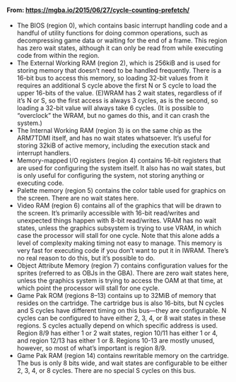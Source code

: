#### From: https://mgba.io/2015/06/27/cycle-counting-prefetch/

- The BIOS (region 0), which contains basic interrupt handling code and a handful of utility functions for doing common operations, such as decompressing game data or waiting for the end of a frame. This region has zero wait states, although it can only be read from while executing code from within the region.
- The External Working RAM (region 2), which is 256kiB and is used for storing memory that doesn’t need to be handled frequently. There is a 16-bit bus to access this memory, so loading 32-bit values from it requires an additional S cycle above the first N or S cycle to load the upper 16-bits of the value. (E)WRAM has 2 wait states, regardless of if it’s N or S, so the first access is always 3 cycles, as is the second, so loading a 32-bit value will always take 6 cycles. (It is possible to “overclock” the WRAM, but no games do this, and it can crash the system.)
- The Internal Working RAM (region 3) is on the same chip as the ARM7TDMI itself, and has no wait states whatsoever. It’s useful for storing 32kiB of active memory, including the execution stack and interrupt handlers.
- Memory-mapped I/O registers (region 4) contains 16-bit registers that are used for configuring the system itself. It also has no wait states, but is only useful for configuring the system, not storing anything or executing code.
- Palette memory (region 5) contains the color table used for graphics on the screen. There are no wait states here.
- Video RAM (region 6) contains all of the graphics that will be drawn to the screen. It’s primarily accessible with 16-bit read/writes and unexpected things happen with 8-bit read/writes. VRAM has no wait states, unless the graphics subsystem is trying to use VRAM, in which case the processor will stall for one cycle. Note that this alone adds a level of complexity making timing not easy to manage. This memory is very fast for executing code if you don’t want to put it in IWRAM. There’s no real reason to do this, but it’s possible to do.
- Object Attribute Memory (region 7) contains configuration values for the sprites (referred to as OBJs in the GBA). There are zero wait states here, unless the graphics system is trying to access the OAM at that time, at which point the processor will stall for one cycle.
- Game Pak ROM (regions 8–13) contains up to 32MiB of memory that resides on the cartridge. The cartridge bus is also 16-bits, but N cycles and S cycles have different timing on this bus—they are configurable. N cycles can be configured to have either 2, 3, 4, or 8 wait states in these regions. S cycles actually depend on which specific address is used. Region 8/9 has either 1 or 2 wait states, region 10/11 has either 1 or 4, and region 12/13 has either 1 or 8. Regions 10-13 are mostly unused, however, so most of what’s important is region 8/9.
- Game Pak RAM (region 14) contains rewritable memory on the cartridge. The bus is only 8 bits wide, and wait states are configurable to be either 2, 3, 4, or 8 cycles. There are no special S cycles on this bus.
